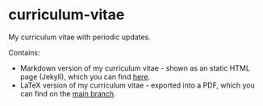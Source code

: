 # curriculum-vitae
My curriculum vitae with periodic updates.

Contains:
- Markdown version of my curriculum vitae - shown as an static HTML page (Jekyll), which you can find [here](https://dominik-97.github.io/curriculum-vitae).
- LaTeX version of my curriculum vitae - exported into a PDF, which you can find on the [main branch](https://github.com/Dominik-97/curriculum-vitae).
